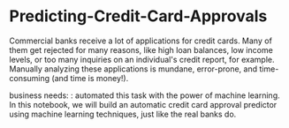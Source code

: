 # Predicting-Credit-Card-Approvals
 Commercial banks receive a lot of applications for credit cards. Many of them get rejected for many reasons, like high loan balances, low income levels, or too many inquiries on an individual's credit report, for example. Manually analyzing these applications is mundane, error-prone, and time-consuming (and time is money!).

business needs: : automated this task with the power of machine learning. In this notebook, we will build an automatic credit card approval predictor using machine learning techniques, just like the real banks do.
